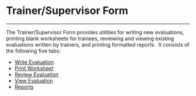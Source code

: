 # Trainer/Supervisor Form
---

The Trainer/Supervisor Form provides utilities for writing new evaluations, 
printing blank worksheets for trainees, reviewing and viewing existing 
evaluations written by trainers, and printing formatted reports.&nbsp; It consists 
of the following five tabs:

- [Write Evaluation](<7d80.md>)
- [Print Worksheet](<printwor.md>)
- [Review Evaluation](<Review1.md>)
- [View Evaluation](<7d85.md>)
- [Reports](<7d9s.md>)